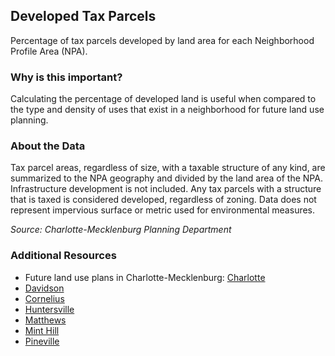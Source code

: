 ## Developed Tax Parcels
Percentage of tax parcels developed by land area for each Neighborhood Profile Area (NPA).

### Why is this important?
Calculating the percentage of developed land is useful when compared to the type and density of uses that exist in a neighborhood for future land use planning.

### About the Data
Tax parcel areas, regardless of size, with a  taxable structure of any kind, are summarized to the NPA geography and divided by the land area of the NPA. Infrastructure development is not included. Any tax parcels with a structure that is taxed is considered developed, regardless of zoning. Data does not represent impervious surface or metric used for environmental measures.

_Source: Charlotte-Mecklenburg Planning Department_

### Additional Resources
+ Future land use plans in Charlotte-Mecklenburg: [Charlotte](http://www.charlotteplanning.org)
+ [Davidson](http://www.ci.davidson.nc.us/index.aspx?nid=68)
+ [Cornelius](http://www.cornelius.org/index.aspx?nid=175)
+ [Huntersville](http://www.huntersville.org/Departments/Planning.aspx)
+ [Matthews](http://matthewsnc.gov/Departments/PlanningandDevelopment.aspx)
+ [Mint Hill](http://www.minthill.com/index.aspx?nid=85)
+ [Pineville](http://townofpineville.com/town-departments/planning-and-zoning/)
